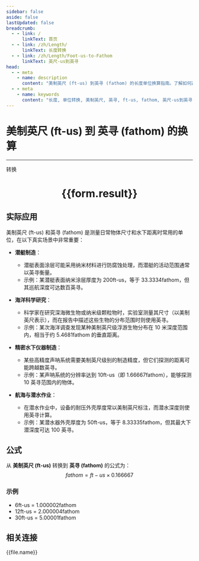 ```yaml
---
sidebar: false
aside: false
lastUpdated: false
breadcrumb:
  - - link: /
      linkText: 首页
  - - link: /zh/Length/
      linkText: 长度转换
  - - link: /zh/Length/Foot-us-to-Fathom
      linkText: 英尺-us到英寻
head:
  - - meta
    - name: description
      content: "美制英尺 (ft-us) 到英寻 (fathom) 的长度单位换算指南。了解如何通过公式 fathom = ft-us × 0.166667 转换为英寻。"
  - - meta
    - name: keywords
      content: "长度, 单位转换, 美制英尺, 英寻, ft-us, fathom, 英尺-us到英寻, 长度转换指南"
---
```

# 美制英尺 (ft-us) 到 英寻 (fathom) 的换算
---
<script setup>
import { onMounted, reactive, inject, ref } from 'vue'
import { NButton, NForm, NFormItem, NInput, NInputNumber, NSelect, NCard, useMessage,NGrid ,NGi } from 'naive-ui'
import { defineClientComponent } from 'vitepress'
import { Length } from '../../files';

const convert = inject('convert')

const form = reactive({
  number: null,
  result: '',
})

const convertHandler = () => {
  if (form.number !== null && !isNaN(form.number)) {
    const convertedValue = parseFloat(form.number) * 0.166667
    form.result = `${form.number}ft-us = ${convertedValue.toFixed(6)}fathom`
  } else {
    form.result = '请输入有效的数值。'
  }
}
</script>

<n-form size="large" :model="form">
  <n-form-item label="美制英尺 (ft-us)">
    <n-input-number v-model:value="form.number" placeholder="输入美制英尺" style="width: 100%" />
  </n-form-item>
  <n-form-item>
    <n-button type="primary" @click="convertHandler" block>转换</n-button>
  </n-form-item>
</n-form>

<n-card  embedded :bordered="false" hoverable>
  <div  style="text-align:center">
    <h1>{{form.result}}</h1>
  </div>
</n-card>

## 实际应用

美制英尺 (ft-us) 和英寻 (fathom) 是测量日常物体尺寸和水下距离时常用的单位，在以下真实场景中非常重要：

- **潜艇制造**：
  - 潜艇表面涂层可能采用纳米材料进行防腐蚀处理，而潜艇的活动范围通常以英寻衡量。
  - 示例：某潜艇表面纳米涂层厚度为 200ft-us，等于 33.3334fathom，但其巡航深度可达数百英寻。

- **海洋科学研究**：
  - 科学家在研究深海微生物或纳米级颗粒物时，实验室测量其尺寸（以美制英尺表示），而在报告中描述这些生物的分布范围时则使用英寻。
  - 示例：某次海洋调查发现某种美制英尺级浮游生物分布在 10 米深度范围内，相当于约 5.4681fathom 的垂直距离。

- **精密水下仪器制造**：
  - 某些高精度声呐系统需要美制英尺级别的制造精度，但它们探测的距离可能跨越数英寻。
  - 示例：某声呐系统的分辨率达到 10ft-us（即 1.66667fathom），能够探测 10 英寻范围内的物体。

- **航海与潜水作业**：
  - 在潜水作业中，设备的耐压外壳厚度常以美制英尺标注，而潜水深度则使用英寻计算。
  - 示例：某潜水器外壳厚度为 50ft-us，等于 8.33335fathom，但其最大下潜深度可达 100 英寻。

## 公式

从 **美制英尺 (ft-us)** 转换到 **英寻 (fathom)** 的公式为：
$$ fathom = ft-us \times 0.166667 $$

### 示例
- 6ft-us = 1.000002fathom
- 12ft-us = 2.000004fathom
- 30ft-us = 5.00001fathom

## 相关连接
<n-grid x-gap="12" :cols="4">
  <n-gi v-for="(file, index) in Length" :key="index">
    <n-button
      text
      tag="a"
      :href="file.path"
      type="primary"
    >
      {{file.name}}
    </n-button>
  </n-gi>
</n-grid>
